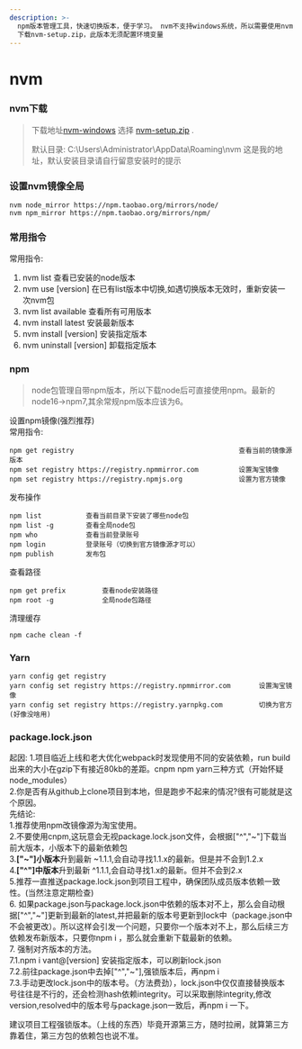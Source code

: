 ```yaml
---
description: >-
  npm版本管理工具，快速切换版本，便于学习。 nvm不支持windows系统，所以需要使用nvm-windows
  下载nvm-setup.zip，此版本无须配置环境变量
---
```


# nvm

### nvm下载

> 下载地址[nvm-windows](https://github.com/coreybutler/nvm-windows/releases)  选择 [nvm-setup.zip](https://github.com/coreybutler/nvm-windows/releases/download/1.1.7/nvm-setup.zip) .
>
> 默认目录:     C:\Users\Administrator\AppData\Roaming\nvm   这是我的地址，默认安装目录请自行留意安装时的提示

### 设置nvm镜像全局

```
nvm node_mirror https://npm.taobao.org/mirrors/node/
nvm npm_mirror https://npm.taobao.org/mirrors/npm/
```

### 常用指令

常用指令:

1. nvm list 查看已安装的node版本
2. nvm use \[version] 在已有list版本中切换,如遇切换版本无效时，重新安装一次nvm包
3. nvm list available 查看所有可用版本
4. nvm install latest 安装最新版本
5. nvm install \[version] 安装指定版本
6. nvm uninstall \[version] 卸载指定版本

### npm

> node包管理自带npm版本，所以下载node后可直接使用npm。最新的node16->npm7,其余常规npm版本应该为6。

设置npm镜像(强烈推荐)\
常用指令:

```
npm get registry                                         查看当前的镜像源版本
npm set registry https://registry.npmmirror.com          设置淘宝镜像
npm set registry https://registry.npmjs.org              设置为官方镜像
```

发布操作

```
npm list           查看当前目录下安装了哪些node包
npm list -g        查看全局node包
npm who            查看当前登录账号
npm login          登录账号（切换到官方镜像源才可以）
npm publish        发布包
```

查看路径

```
npm get prefix         查看node安装路径
npm root -g            全局node包路径
```

清理缓存

```
npm cache clean -f
```

### Yarn

```
yarn config get registry 
yarn config set registry https://registry.npmmirror.com       设置淘宝镜像   
yarn config set registry https://registry.yarnpkg.com         切换为官方(好像没啥用)
```

### package.lock.json&#x20;

起因: 1.项目临近上线和老大优化webpack时发现使用不同的安装依赖，run build出来的大小在gzip下有接近80kb的差距。cnpm npm yarn三种方式（开始怀疑node\_modules）\
2.你是否有从github上clone项目到本地，但是跑步不起来的情况?很有可能就是这个原因。\
先结论:\
1.推荐使用npm改镜像源为淘宝使用。\
2.不要使用cnpm,这玩意会无视package.lock.json文件，会根据\["^","\~"]下载当前大版本，小版本下的最新依赖包\
3.**\["\~"]小版本**升到最新 \~1.1.1,会自动寻找1.1.x的最新。但是并不会到1.2.x\
4.**\["^"]中版本**升到最新 ^1.1.1,会自动寻找1.x的最新。但并不会到2.x\
5.推荐一直推送package.lock.json到项目工程中，确保团队成员版本依赖一致性。(当然注意定期检查)\
6\. 如果package.json与package.lock.json中依赖的版本对不上，那么会自动根据\["^","\~"]更新到最新的latest,并把最新的版本号更新到lock中（package.json中不会被更改）。所以这样会引发一个问题，只要你一个版本对不上，那么后续三方依赖发布新版本，只要你npm i ，那么就会重新下载最新的依赖。\
7\. 强制对齐版本的方法。\
7.1.npm i vant@\[version] 安装指定版本，可以刷新lock.json\
7.2.前往package.json中去掉\["^","\~"],强锁版本后，再npm i\
7.3.手动更改lock.json中的版本号。（方法费劲），lock.json中仅仅直接替换版本号往往是不行的，还会检测hash依赖integrity。可以采取删除integrity,修改version,resolved中的版本号与package.json一致后，再npm i 一下。

建议项目工程强锁版本。（上线的东西）毕竟开源第三方，随时拉闸，就算第三方靠着住，第三方包的依赖包也说不准。
